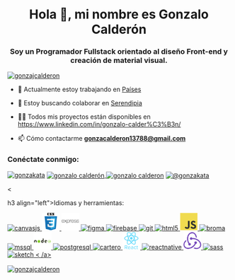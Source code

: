 <h1 align="center">Hola 👋, mi nombre es Gonzalo Calderón</h1>
<h3 align="center">Soy un Programador Fullstack orientado al diseño Front-end y creación de material visual.</h3>

<p align="left"> <a href="https://github.com/ryo-ma/github-profile-trofeo"><img src="https://github-profile-trofeo.vercel.app/? username=gonzajcalderon" alt="gonzajcalderon" /></a> </p>

- 🔭 Actualmente estoy trabajando en [Países](https://github.com/GonzaJCalderon/Countries)

- 👯 Estoy buscando colaborar en [Serendipia](https://github.com/pfbooks/pfbooks)

- 👨‍💻 Todos mis proyectos están disponibles en [https://www.linkedin.com/in/gonzalo-calder%C3%B3n/ ](https://www.linkedin.com/in/gonzalo-calder%C3%B3n/)

- 📫 Cómo contactarme **gonzacalderon13788@gmail.com**

<h3 align="left">Conéctate conmigo:</h3>
<p align="left">
<a href="https://twitter.com/gonzakata" target="blank"><img align=" centro" src="https://raw.githubusercontent.com/rahuldkjain/github-profile-readme-generator/master/src/images/icons/Social/twitter.svg" alt="gonzakata" altura="30" ancho ="40" /></a>
<a href="https://linkedin.com/in/gonzalo calderón" target="blank"><img align="center" src="https://raw. githubusercontent.com/rahuldkjain/github-profile-readme-generator/master/src/images/icons/Social/linked-in-alt.svg" alt="gonzalo calderón" height="30" width="40" /> </a>
<a href="https://fb.com/gonzalo calderon" target="blank"><img align="center" src="https://raw.githubusercontent.com/rahuldkjain/github-profile-readme- generator/master/src/images/icons/Social/facebook.svg" alt="gonzalo calderon" height="30" width="40" /></a> <a href="
https://instagram.com /@gonzakata" target="en blanco"><img align="center" src="https://raw.githubusercontent.com/rahuldkjain/github-profile-readme-generator/master/src/images/icons/Social/ instagram.svg" alt="@gonzakata" height="30" width="40" /></a> </p>
<

h3 align="left">Idiomas y herramientas:</h3>
<p align="left"> <a href="https://canvasjs.com" target="_blank" rel="noreferrer"> <img src="https://raw.githubusercontent.com/Hardik0307/Hardik0307 /master/assets/canvasjs-charts.svg" alt="canvasjs" width="40" height="40"/> </a> <a href="https://www.w3schools.com/css/" target="_blank" rel="noreferrer"> <img src="https://raw.githubusercontent.com/devicons/devicon/master/icons/css3/css3-original-wordmark.svg" alt="css3" ancho ="40" height="40"/> </a> <a href="https://expressjs.com" target="_blank" rel="noreferrer"> <img src="https://raw.githubusercontent.com/devicons/devicon/master/icons/express/express-original-wordmark.svg" alt="express" width="40" height="40"/> </a> <a href ="https://www.figma.com/" target="_blank" rel="noreferrer"> <img src="https://www.vectorlogo.zone/logos/figma/figma-icon.svg" alt ="figma" width="40" height="40"/> </a> <a href="https://firebase.google.com/" target="_blank" rel="noreferrer"> <img src ="https://www.vectorlogo.zone/logos/firebase/firebase-icon.svg" alt="firebase" width="40" height="40"/> </a> <a href="https: //git-scm.com/" target="_blank" rel="noreferrer"> <img src="https://www.vectorlogo.zone/logos/git-scm/git-scm-icon.svg" alt="git" width= "40" height="40"/> </a> <a href="https://www.w3.org/html/" target="_blank" rel="noreferrer"> <img src="https: //raw.githubusercontent.com/devicons/devicon/master/icons/html5/html5-original-wordmark.svg" alt="html5" width="40" height="40"/> </a> <a href ="https://developer.mozilla.org/en-US/docs/Web/JavaScript" target="_blank" rel="noreferrer"> <img src="https://raw.githubusercontent.com/devicons/devicon/master/icons/javascript/javascript-original.svg" alt="javascript" width="40" height="40"/> </a> <a href="https://jestjs. io" target="_blank" rel="noreferrer"> <img src="https://www.vectorlogo.zone/logos/jestjsio/jestjsio-icon.svg" alt="broma" width="40" height= "40"/> </a> <a href="https://www.microsoft.com/en-us/sql-server" target="_blank" rel="noreferrer"> <img src="https: //www.svgrepo.com/show/303229/microsoft-sql-server-logo.svg" alt="mssql" width="40" height="40"/> </a> <a href="https: //nodejs.org"target="_blank" rel="noreferrer"> <img src="https://raw.githubusercontent.com/devicons/devicon/master/icons/nodejs/nodejs-original-wordmark.svg" alt="nodejs" ancho ="40" height="40"/> </a> <a href="https://www.postgresql.org" target="_blank" rel="noreferrer"> <img src="https:// raw.githubusercontent.com/devicons/devicon/master/icons/postgresql/postgresql-original-wordmark.svg" alt="postgresql" width="40" height="40"/> </a> <a href=" https://postman.com" target="_blank" rel="noreferrer"> <img src="https://www.vectorlogo.zone/logos/getpostman/getpostman-icon.svg"alt="cartero" ancho="40" altura="40"/> </a> <a href="https://reactjs.org/" target="_blank" rel="noreferrer"> <img src= "https://raw.githubusercontent.com/devicons/devicon/master/icons/react/react-original-wordmark.svg" alt="react" width="40" height="40"/> </a> <a href="https://reactnative.dev/" target="_blank" rel="noreferrer"> <img src="https://reactnative.dev/img/header_logo.svg" alt="reactnative" ancho ="40" height="40"/> </a> <a href="https://redux.js.org" target="_blank" rel="noreferrer"><img src="https://raw.githubusercontent.com/devicons/devicon/master/icons/redux/redux-original.svg" alt="redux" width="40" height="40"/> </ a> <a href="https://sass-lang.com" target="_blank" rel="noreferrer"> <img src="https://raw.githubusercontent.com/devicons/devicon/master/icons /sass/sass-original.svg" alt="sass" width="40" height="40"/> </a> <a href="https://www.sketch.com/" target="_blank " rel="noreferrer"> <img src="https://www.vectorlogo.zone/logos/sketchapp/sketchapp-icon.svg" alt="sketch" width="40" height="40"/> < /a></p>

<p><img align="center" src="https://github-readme-stats.vercel.app/api/top-langs?username=gonzajcalderon&show_icons=true&locale=en&layout=compact" alt="gonzajcalderon" /> </p>
